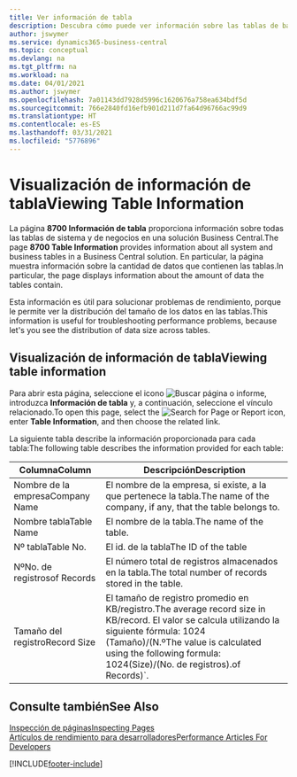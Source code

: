 ```yaml
---
title: Ver información de tabla
description: Descubra cómo puede ver información sobre las tablas de bases de datos directamente desde la interfaz del cliente en Business Central.
author: jswymer
ms.service: dynamics365-business-central
ms.topic: conceptual
ms.devlang: na
ms.tgt_pltfrm: na
ms.workload: na
ms.date: 04/01/2021
ms.author: jswymer
ms.openlocfilehash: 7a01143dd7928d5996c1620676a758ea634bdf5d
ms.sourcegitcommit: 766e2840fd16efb901d211d7fa64d96766ac99d9
ms.translationtype: HT
ms.contentlocale: es-ES
ms.lasthandoff: 03/31/2021
ms.locfileid: "5776896"
---
```

# <a name="viewing-table-information"></a><span data-ttu-id="8f8e0-103">Visualización de información de tabla</span><span class="sxs-lookup"><span data-stu-id="8f8e0-103">Viewing Table Information</span></span>

<span data-ttu-id="8f8e0-104">La página **8700 Información de tabla** proporciona información sobre todas las tablas de sistema y de negocios en una solución Business Central.</span><span class="sxs-lookup"><span data-stu-id="8f8e0-104">The page **8700 Table Information** provides information about all system and business tables in a Business Central solution.</span></span> <span data-ttu-id="8f8e0-105">En particular, la página muestra información sobre la cantidad de datos que contienen las tablas.</span><span class="sxs-lookup"><span data-stu-id="8f8e0-105">In particular, the page displays information about the amount of data the tables contain.</span></span>

<span data-ttu-id="8f8e0-106">Esta información es útil para solucionar problemas de rendimiento, porque le permite ver la distribución del tamaño de los datos en las tablas.</span><span class="sxs-lookup"><span data-stu-id="8f8e0-106">This information is useful for troubleshooting performance problems, because let's you see the distribution of data size across tables.</span></span>

## <a name="viewing-table-information"></a><span data-ttu-id="8f8e0-107">Visualización de información de tabla</span><span class="sxs-lookup"><span data-stu-id="8f8e0-107">Viewing table information</span></span>

<span data-ttu-id="8f8e0-108">Para abrir esta página, seleccione el icono ![Buscar página o informe](media/ui-search/search_small.png "Icono Buscar página o informe"), introduzca **Información de tabla** y, a continuación, seleccione el vínculo relacionado.</span><span class="sxs-lookup"><span data-stu-id="8f8e0-108">To open this page, select the ![Search for Page or Report](media/ui-search/search_small.png "Search for Page or Report icon") icon, enter **Table Information**, and then choose the related link.</span></span>

<span data-ttu-id="8f8e0-109">La siguiente tabla describe la información proporcionada para cada tabla:</span><span class="sxs-lookup"><span data-stu-id="8f8e0-109">The following table describes the information provided for each table:</span></span>

|<span data-ttu-id="8f8e0-110">Columna</span><span class="sxs-lookup"><span data-stu-id="8f8e0-110">Column</span></span>|<span data-ttu-id="8f8e0-111">Descripción</span><span class="sxs-lookup"><span data-stu-id="8f8e0-111">Description</span></span>|
|------|-----------|
|<span data-ttu-id="8f8e0-112">Nombre de la empresa</span><span class="sxs-lookup"><span data-stu-id="8f8e0-112">Company Name</span></span>|<span data-ttu-id="8f8e0-113">El nombre de la empresa, si existe, a la que pertenece la tabla.</span><span class="sxs-lookup"><span data-stu-id="8f8e0-113">The name of the company, if any, that the table belongs to.</span></span>|
|<span data-ttu-id="8f8e0-114">Nombre tabla</span><span class="sxs-lookup"><span data-stu-id="8f8e0-114">Table Name</span></span>|<span data-ttu-id="8f8e0-115">El nombre de la tabla.</span><span class="sxs-lookup"><span data-stu-id="8f8e0-115">The name of the table.</span></span>|
|<span data-ttu-id="8f8e0-116">Nº tabla</span><span class="sxs-lookup"><span data-stu-id="8f8e0-116">Table No.</span></span>|<span data-ttu-id="8f8e0-117">El id. de la tabla</span><span class="sxs-lookup"><span data-stu-id="8f8e0-117">The ID of the table</span></span>|
|<span data-ttu-id="8f8e0-118">Nº</span><span class="sxs-lookup"><span data-stu-id="8f8e0-118">No.</span></span> <span data-ttu-id="8f8e0-119">de registros</span><span class="sxs-lookup"><span data-stu-id="8f8e0-119">of Records</span></span>|<span data-ttu-id="8f8e0-120">El número total de registros almacenados en la tabla.</span><span class="sxs-lookup"><span data-stu-id="8f8e0-120">The total number of records stored in the table.</span></span>|
|<span data-ttu-id="8f8e0-121">Tamaño del registro</span><span class="sxs-lookup"><span data-stu-id="8f8e0-121">Record Size</span></span>|<span data-ttu-id="8f8e0-122">El tamaño de registro promedio en KB/registro.</span><span class="sxs-lookup"><span data-stu-id="8f8e0-122">The average record size in KB/record.</span></span> <span data-ttu-id="8f8e0-123">El valor se calcula utilizando la siguiente fórmula: 1024 (Tamaño)/(N.º</span><span class="sxs-lookup"><span data-stu-id="8f8e0-123">The value is calculated using the following formula: 1024(Size)/(No.</span></span> <span data-ttu-id="8f8e0-124">de registros).</span><span class="sxs-lookup"><span data-stu-id="8f8e0-124">of Records)\`.</span></span> |

## <a name="see-also"></a><span data-ttu-id="8f8e0-125">Consulte también</span><span class="sxs-lookup"><span data-stu-id="8f8e0-125">See Also</span></span>

[<span data-ttu-id="8f8e0-126">Inspección de páginas</span><span class="sxs-lookup"><span data-stu-id="8f8e0-126">Inspecting Pages</span></span>](across-inspect-page.md)  
[<span data-ttu-id="8f8e0-127">Artículos de rendimiento para desarrolladores</span><span class="sxs-lookup"><span data-stu-id="8f8e0-127">Performance Articles For Developers</span></span>](/dynamics365/business-central/dev-itpro/performance/performance-developer)  


[!INCLUDE[footer-include](includes/footer-banner.md)]